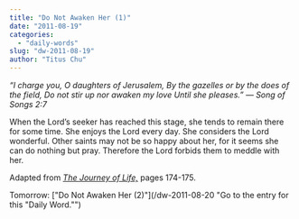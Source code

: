 ```yaml
---
title: "Do Not Awaken Her (1)"
date: "2011-08-19"
categories: 
  - "daily-words"
slug: "dw-2011-08-19"
author: "Titus Chu"
---
```


_“I charge you, O daughters of Jerusalem, By the gazelles or by the does of the field, Do not stir up nor awaken my love Until she pleases.” — Song of Songs 2:7_

When the Lord’s seeker has reached this stage, she tends to remain there for some time. She enjoys the Lord every day. She considers the Lord wonderful. Other saints may not be so happy about her, for it seems she can do nothing but pray. Therefore the Lord forbids them to meddle with her.

Adapted from _[The Journey of Life,](/book-journey "Go to the listing for this book.")_ pages 174-175.

Tomorrow: ["Do Not Awaken Her (2)"](/dw-2011-08-20 "Go to the entry for this "Daily Word."")
